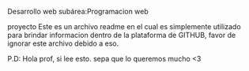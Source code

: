Desarrollo web
subárea:Programacion web


proyecto
Este es un archivo readme en el cual es simplemente utilizado para brindar informacion dentro de la plataforma de GITHUB,
favor de ignorar este archivo debido a eso.


P.D: Hola prof, si lee esto. sepa que lo queremos mucho <3